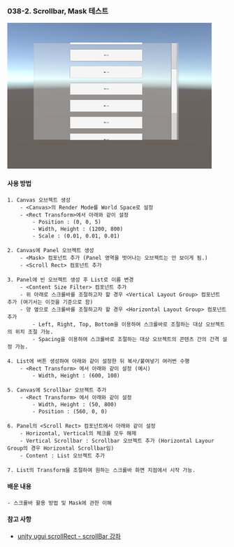### 038-2. Scrollbar, Mask 테스트

![scrollbar2](./scrollbar_2.PNG)


#### 사용 방법 
	1. Canvas 오브젝트 생성 
		- <Canvas>의 Render Mode를 World Space로 설정
		- <Rect Transform>에서 아래와 같이 설정
			- Position : (0, 0, 5)
			- Width, Height : (1200, 800)
			- Scale : (0.01, 0.01, 0.01)

	2. Canvas에 Panel 오브젝트 생성
		- <Mask> 컴포넌트 추가 (Panel 영역을 벗어나는 오브젝트는 안 보이게 됨.)
		- <Scroll Rect> 컴포넌트 추가

	3. Panel에 빈 오브젝트 생성 후 List로 이름 변경
		- <Content Size Filter> 컴포넌트 추가
		- 위 아래로 스크롤바를 조절하고자 할 경우 <Vertical Layout Group> 컴포넌트 추가 (여기서는 이것을 기준으로 함)
		- 양 옆으로 스크롤바를 조절하고자 할 경우 <Horizontal Layout Group> 컴포넌트 추가
			- Left, Right, Top, Bottom을 이용하여 스크롤바로 조절하는 대상 오브젝트의 위치 조절 가능.
			- Spacing을 이용하여 스크롤바로 조절하는 대상 오브젝트의 콘텐츠 간의 간격 설정 가능.

	4. List에 버튼 생성하여 아래와 같이 설정한 뒤 복사/붙여넣기 여러번 수행
		- <Rect Transform> 에서 아래와 같이 설정 (예시)
			- Width, Height : (600, 100)
		
	5. Canvas에 Scrollbar 오브젝트 추가
		- <Rect Transform> 에서 아래와 같이 설정
			- Width, Height : (50, 800)
			- Position : (560, 0, 0)

	6. Panel의 <Scroll Rect> 컴포넌트에서 아래와 같이 설정
		- Horizontal, Vertical의 체크를 모두 해제
		- Vertical Scrollbar : Scrollbar 오브젝트 추가 (Horizontal Layour Group의 경우 Horizontal Scrollbar임)
		- Content : List 오브젝트 추가

	7. List의 Transform을 조절하여 원하는 스크롤바 화면 지점에서 시작 가능.


#### 배운 내용 
	- 스크롤바 활용 방법 및 Mask에 관한 이해


#### 참고 사항
 - [unity ugui scrollRect - scrollBar 강좌](https://www.youtube.com/watch?v=dJKP31q6Vs8)
